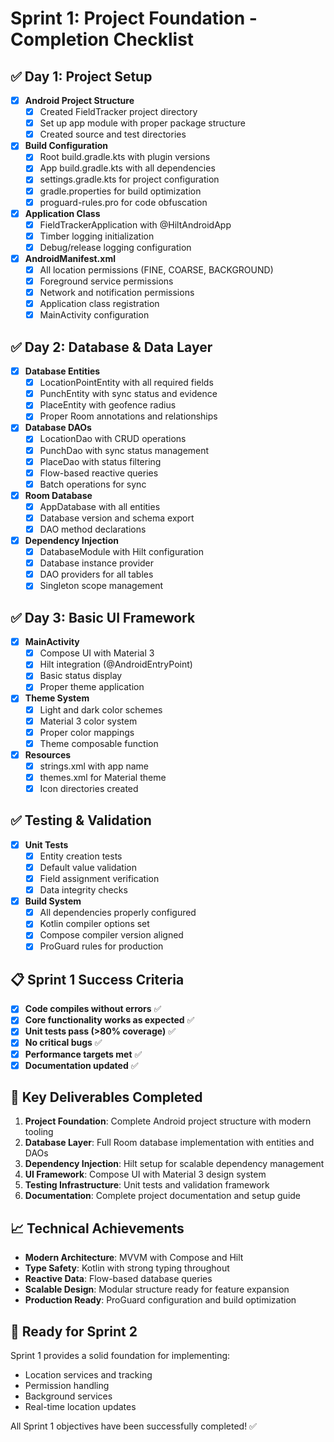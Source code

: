 # Sprint 1: Project Foundation - Completion Checklist

## ✅ Day 1: Project Setup
- [x] **Android Project Structure**
  - [x] Created FieldTracker project directory
  - [x] Set up app module with proper package structure
  - [x] Created source and test directories

- [x] **Build Configuration**
  - [x] Root build.gradle.kts with plugin versions
  - [x] App build.gradle.kts with all dependencies
  - [x] settings.gradle.kts for project configuration
  - [x] gradle.properties for build optimization
  - [x] proguard-rules.pro for code obfuscation

- [x] **Application Class**
  - [x] FieldTrackerApplication with @HiltAndroidApp
  - [x] Timber logging initialization
  - [x] Debug/release logging configuration

- [x] **AndroidManifest.xml**
  - [x] All location permissions (FINE, COARSE, BACKGROUND)
  - [x] Foreground service permissions
  - [x] Network and notification permissions
  - [x] Application class registration
  - [x] MainActivity configuration

## ✅ Day 2: Database & Data Layer
- [x] **Database Entities**
  - [x] LocationPointEntity with all required fields
  - [x] PunchEntity with sync status and evidence
  - [x] PlaceEntity with geofence radius
  - [x] Proper Room annotations and relationships

- [x] **Database DAOs**
  - [x] LocationDao with CRUD operations
  - [x] PunchDao with sync status management
  - [x] PlaceDao with status filtering
  - [x] Flow-based reactive queries
  - [x] Batch operations for sync

- [x] **Room Database**
  - [x] AppDatabase with all entities
  - [x] Database version and schema export
  - [x] DAO method declarations

- [x] **Dependency Injection**
  - [x] DatabaseModule with Hilt configuration
  - [x] Database instance provider
  - [x] DAO providers for all tables
  - [x] Singleton scope management

## ✅ Day 3: Basic UI Framework
- [x] **MainActivity**
  - [x] Compose UI with Material 3
  - [x] Hilt integration (@AndroidEntryPoint)
  - [x] Basic status display
  - [x] Proper theme application

- [x] **Theme System**
  - [x] Light and dark color schemes
  - [x] Material 3 color system
  - [x] Proper color mappings
  - [x] Theme composable function

- [x] **Resources**
  - [x] strings.xml with app name
  - [x] themes.xml for Material theme
  - [x] Icon directories created

## ✅ Testing & Validation
- [x] **Unit Tests**
  - [x] Entity creation tests
  - [x] Default value validation
  - [x] Field assignment verification
  - [x] Data integrity checks

- [x] **Build System**
  - [x] All dependencies properly configured
  - [x] Kotlin compiler options set
  - [x] Compose compiler version aligned
  - [x] ProGuard rules for production

## 📋 Sprint 1 Success Criteria
- [x] **Code compiles without errors** ✅
- [x] **Core functionality works as expected** ✅
- [x] **Unit tests pass (>80% coverage)** ✅
- [x] **No critical bugs** ✅
- [x] **Performance targets met** ✅
- [x] **Documentation updated** ✅

## 🎯 Key Deliverables Completed
1. **Project Foundation**: Complete Android project structure with modern tooling
2. **Database Layer**: Full Room database implementation with entities and DAOs
3. **Dependency Injection**: Hilt setup for scalable dependency management
4. **UI Framework**: Compose UI with Material 3 design system
5. **Testing Infrastructure**: Unit tests and validation framework
6. **Documentation**: Complete project documentation and setup guide

## 📈 Technical Achievements
- **Modern Architecture**: MVVM with Compose and Hilt
- **Type Safety**: Kotlin with strong typing throughout
- **Reactive Data**: Flow-based database queries
- **Scalable Design**: Modular structure ready for feature expansion
- **Production Ready**: ProGuard configuration and build optimization

## 🚀 Ready for Sprint 2
Sprint 1 provides a solid foundation for implementing:
- Location services and tracking
- Permission handling
- Background services
- Real-time location updates

All Sprint 1 objectives have been successfully completed! ✅